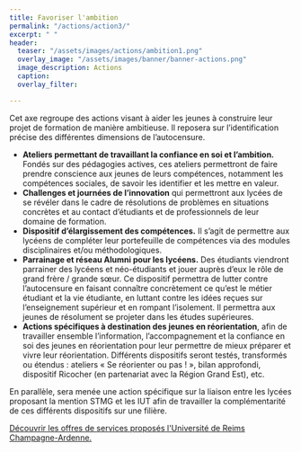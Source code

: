 ```yaml
---
title: Favoriser l'ambition
permalink: "/actions/action3/"
excerpt: " "
header:
  teaser: "/assets/images/actions/ambition1.png"
  overlay_image: "/assets/images/banner/banner-actions.png"
  image_description: Actions
  caption: 
  overlay_filter: 

---
```

Cet axe regroupe des actions visant à aider les jeunes à construire leur projet de formation de manière ambitieuse. Il reposera sur l’identification précise des différentes dimensions de l’autocensure.

* **Ateliers permettant de travaillant la confiance en soi et l’ambition.** Fondés sur des pédagogies actives, ces ateliers permettront de faire prendre conscience aux jeunes de leurs compétences, notamment les compétences sociales, de savoir les identifier et les mettre en valeur.
* **Challenges et journées de l’innovation** qui permettront aux lycées de se révéler dans le cadre de résolutions de problèmes en situations concrètes et au contact d’étudiants et de professionnels de leur domaine de formation.
* **Dispositif d’élargissement des compétences.** Il s’agit de permettre aux lycéens de compléter leur portefeuille de compétences via des modules disciplinaires et/ou méthodologiques.
* **Parrainage et réseau Alumni pour les lycéens.** Des étudiants viendront parrainer des lycéens et néo-étudiants et jouer auprès d’eux le rôle de grand frère / grande sœur. Ce dispositif permettra de lutter contre l’autocensure en faisant connaître concrètement ce qu’est le métier étudiant et la vie étudiante, en luttant contre les idées reçues sur l’enseignement supérieur et en rompant l’isolement. Il permettra aux jeunes de résolument se projeter dans les études supérieures.
* **Actions spécifiques à destination des jeunes en réorientation**, afin de travailler ensemble l’information, l’accompagnement et la confiance en soi des jeunes en réorientation pour leur permettre de mieux préparer et vivre leur réorientation. Différents dispositifs seront testés, transformés ou étendus : ateliers « Se réorienter ou pas ! », bilan approfondi, dispositif Ricocher (en partenariat avec la Région Grand Est), etc.

En parallèle, sera menée une action spécifique sur la liaison entre les lycées proposant la mention STMG et les IUT afin de travailler la complémentarité de ces différents dispositifs sur une filière.

[Découvrir les offres de services proposés l'Université de Reims Champagne-Ardenne.](https://www.projetailes.com/posts/2021/2021_03_02_offres-de-services-a-destination-des-lycees-et-lyceens/)